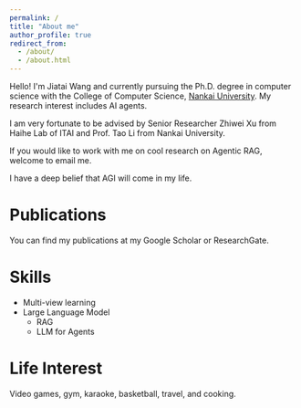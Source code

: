 ```yaml
---
permalink: /
title: "About me"
author_profile: true
redirect_from: 
  - /about/
  - /about.html
---
```


Hello! I'm Jiatai Wang and currently pursuing the Ph.D. degree in computer science with the College of Computer Science, [Nankai University](https://www.nankai.edu.cn). My research interest includes AI agents.

I am very fortunate to be advised by Senior Researcher Zhiwei Xu from Haihe Lab of ITAI and Prof. Tao Li from Nankai University.

If you would like to work with me on cool research on Agentic RAG, welcome to email me.

I have a deep belief that AGI will come in my life.

Publications
======
You can find my publications at my Google Scholar or ResearchGate.

Skills
======
- Multi-view learning
- Large Language Model
  - RAG
  - LLM for Agents

Life Interest
======
Video games, gym, karaoke, basketball, travel, and cooking.
